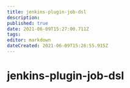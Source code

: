 ```yaml
---
title: jenkins-plugin-job-dsl
description: 
published: true
date: 2021-06-09T15:27:00.711Z
tags: 
editor: markdown
dateCreated: 2021-06-09T15:26:55.915Z
---
```


# jenkins-plugin-job-dsl
